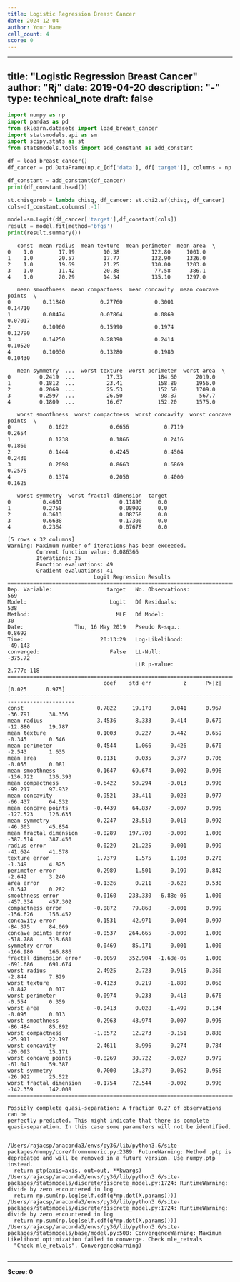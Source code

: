 ```yaml
---
title: Logistic Regression Breast Cancer
date: 2024-12-04
author: Your Name
cell_count: 4
score: 0
---
```


---
title: "Logistic Regression Breast Cancer"
author: "Rj"
date: 2019-04-20
description: "-"
type: technical_note
draft: false
---

```python
import numpy as np
import pandas as pd
from sklearn.datasets import load_breast_cancer
import statsmodels.api as sm
import scipy.stats as st
from statsmodels.tools import add_constant as add_constant
```


```python
df = load_breast_cancer()
df_cancer = pd.DataFrame(np.c_[df['data'], df['target']], columns = np.append(df['feature_names'], ['target']))

df_constant = add_constant(df_cancer)
print(df_constant.head())

st.chisqprob = lambda chisq, df_cancer: st.chi2.sf(chisq, df_cancer)
cols=df_constant.columns[:-1]

model=sm.Logit(df_cancer['target'],df_constant[cols])
result = model.fit(method='bfgs')
print(result.summary())
```

       const  mean radius  mean texture  mean perimeter  mean area  \
    0    1.0        17.99         10.38          122.80     1001.0   
    1    1.0        20.57         17.77          132.90     1326.0   
    2    1.0        19.69         21.25          130.00     1203.0   
    3    1.0        11.42         20.38           77.58      386.1   
    4    1.0        20.29         14.34          135.10     1297.0   
    
       mean smoothness  mean compactness  mean concavity  mean concave points  \
    0          0.11840           0.27760          0.3001              0.14710   
    1          0.08474           0.07864          0.0869              0.07017   
    2          0.10960           0.15990          0.1974              0.12790   
    3          0.14250           0.28390          0.2414              0.10520   
    4          0.10030           0.13280          0.1980              0.10430   
    
       mean symmetry  ...  worst texture  worst perimeter  worst area  \
    0         0.2419  ...          17.33           184.60      2019.0   
    1         0.1812  ...          23.41           158.80      1956.0   
    2         0.2069  ...          25.53           152.50      1709.0   
    3         0.2597  ...          26.50            98.87       567.7   
    4         0.1809  ...          16.67           152.20      1575.0   
    
       worst smoothness  worst compactness  worst concavity  worst concave points  \
    0            0.1622             0.6656           0.7119                0.2654   
    1            0.1238             0.1866           0.2416                0.1860   
    2            0.1444             0.4245           0.4504                0.2430   
    3            0.2098             0.8663           0.6869                0.2575   
    4            0.1374             0.2050           0.4000                0.1625   
    
       worst symmetry  worst fractal dimension  target  
    0          0.4601                  0.11890     0.0  
    1          0.2750                  0.08902     0.0  
    2          0.3613                  0.08758     0.0  
    3          0.6638                  0.17300     0.0  
    4          0.2364                  0.07678     0.0  
    
    [5 rows x 32 columns]
    Warning: Maximum number of iterations has been exceeded.
             Current function value: 0.086366
             Iterations: 35
             Function evaluations: 49
             Gradient evaluations: 41
                               Logit Regression Results                           
    ==============================================================================
    Dep. Variable:                 target   No. Observations:                  569
    Model:                          Logit   Df Residuals:                      538
    Method:                           MLE   Df Model:                           30
    Date:                Thu, 16 May 2019   Pseudo R-squ.:                  0.8692
    Time:                        20:13:29   Log-Likelihood:                -49.143
    converged:                      False   LL-Null:                       -375.72
                                            LLR p-value:                2.777e-118
    ===========================================================================================
                                  coef    std err          z      P>|z|      [0.025      0.975]
    -------------------------------------------------------------------------------------------
    const                       0.7822     19.170      0.041      0.967     -36.791      38.356
    mean radius                 3.4536      8.333      0.414      0.679     -12.880      19.787
    mean texture                0.1003      0.227      0.442      0.659      -0.345       0.546
    mean perimeter             -0.4544      1.066     -0.426      0.670      -2.543       1.635
    mean area                   0.0131      0.035      0.377      0.706      -0.055       0.081
    mean smoothness            -0.1647     69.674     -0.002      0.998    -136.722     136.393
    mean compactness           -0.6422     50.294     -0.013      0.990     -99.217      97.932
    mean concavity             -0.9521     33.411     -0.028      0.977     -66.437      64.532
    mean concave points        -0.4439     64.837     -0.007      0.995    -127.523     126.635
    mean symmetry              -0.2247     23.510     -0.010      0.992     -46.303      45.854
    mean fractal dimension     -0.0289    197.700     -0.000      1.000    -387.514     387.456
    radius error               -0.0229     21.225     -0.001      0.999     -41.624      41.578
    texture error               1.7379      1.575      1.103      0.270      -1.349       4.825
    perimeter error             0.2989      1.501      0.199      0.842      -2.642       3.240
    area error                 -0.1326      0.211     -0.628      0.530      -0.547       0.282
    smoothness error           -0.0160    233.330  -6.88e-05      1.000    -457.334     457.302
    compactness error          -0.0872     79.868     -0.001      0.999    -156.626     156.452
    concavity error            -0.1531     42.971     -0.004      0.997     -84.375      84.069
    concave points error       -0.0537    264.665     -0.000      1.000    -518.788     518.681
    symmetry error             -0.0469     85.171     -0.001      1.000    -166.980     166.886
    fractal dimension error    -0.0059    352.904  -1.68e-05      1.000    -691.686     691.674
    worst radius                2.4925      2.723      0.915      0.360      -2.844       7.829
    worst texture              -0.4123      0.219     -1.880      0.060      -0.842       0.017
    worst perimeter            -0.0974      0.233     -0.418      0.676      -0.554       0.359
    worst area                 -0.0413      0.028     -1.499      0.134      -0.095       0.013
    worst smoothness           -0.2963     43.974     -0.007      0.995     -86.484      85.892
    worst compactness          -1.8572     12.273     -0.151      0.880     -25.911      22.197
    worst concavity            -2.4611      8.996     -0.274      0.784     -20.093      15.171
    worst concave points       -0.8269     30.722     -0.027      0.979     -61.041      59.387
    worst symmetry             -0.7000     13.379     -0.052      0.958     -26.922      25.522
    worst fractal dimension    -0.1754     72.544     -0.002      0.998    -142.359     142.008
    ===========================================================================================
    
    Possibly complete quasi-separation: A fraction 0.27 of observations can be
    perfectly predicted. This might indicate that there is complete
    quasi-separation. In this case some parameters will not be identified.


    /Users/rajacsp/anaconda3/envs/py36/lib/python3.6/site-packages/numpy/core/fromnumeric.py:2389: FutureWarning: Method .ptp is deprecated and will be removed in a future version. Use numpy.ptp instead.
      return ptp(axis=axis, out=out, **kwargs)
    /Users/rajacsp/anaconda3/envs/py36/lib/python3.6/site-packages/statsmodels/discrete/discrete_model.py:1724: RuntimeWarning: divide by zero encountered in log
      return np.sum(np.log(self.cdf(q*np.dot(X,params))))
    /Users/rajacsp/anaconda3/envs/py36/lib/python3.6/site-packages/statsmodels/discrete/discrete_model.py:1724: RuntimeWarning: divide by zero encountered in log
      return np.sum(np.log(self.cdf(q*np.dot(X,params))))
    /Users/rajacsp/anaconda3/envs/py36/lib/python3.6/site-packages/statsmodels/base/model.py:508: ConvergenceWarning: Maximum Likelihood optimization failed to converge. Check mle_retvals
      "Check mle_retvals", ConvergenceWarning)



```python

```


---
**Score: 0**